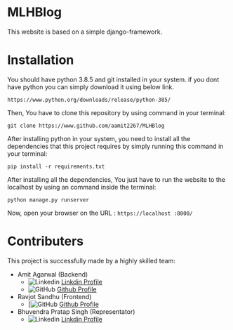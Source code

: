# MLHBlog
This website is based on a simple django-framework.

# Installation
You should have python 3.8.5 and git installed in your system. if you dont have python you can simply download it using below link.

```https://www.python.org/downloads/release/python-385/```

Then, You have to clone this repository by using command in your terminal:

```git clone https://www.github.com/aamit2267/MLHBlog```

After installing python in your system, you need to install all the dependencies that this project requires by simply running this command in your terminal:

```pip install -r requirements.txt```

After installing all the dependencies, You just have to run the website to the localhost by using an command inside the terminal: 

```python manage.py runserver```

Now, open your browser on the URL : `https://localhost :8000/`

# Contributers
This project is successfully made by a highly skilled team:
- Amit Agarwal (Backend)
  - ![Linkedin](https://i.stack.imgur.com/gVE0j.png) [Linkdin Profile]("https://www.linkedin.com/in/amit-agarwal-34b2281ab/")
  - ![GitHub](https://i.stack.imgur.com/tskMh.png) [Github Profile]("https://www.github.com/aamit2267")
- Ravjot Sandhu (Frontend)
  - [![GitHub](https://i.stack.imgur.com/tskMh.png) [Github Profile]("https://www.github.com/RavjotSandhu")
- Bhuvendra Pratap Singh (Representator)
  - ![Linkedin](https://i.stack.imgur.com/gVE0j.png) [Linkdin Profile]("https://www.linkedin.com/mwlite/in/bhuvnendra-pratap-singh-57b67218b")
